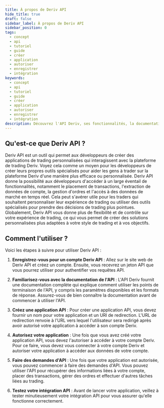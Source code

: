 ```yaml
---
title: À propos de Deriv API
hide_title: true
draft: false
sidebar_label: À propos de Deriv API
sidebar_position: 0
tags:
  - concept
  - api
  - tutoriel
  - guide
  - créer
  - application
  - autoriser
  - enregistrer
  - intégration
keywords:
  - concept
  - api
  - tutoriel
  - guide
  - créer
  - application
  - autoriser
  - enregistrer
  - intégration
description: Découvrez l'API Deriv, ses fonctionnalités, la documentation de l'API avec des exemples de code, et comment l'utiliser pour créer votre application de trading.
---
```


## Qu'est-ce que Deriv API ?

Deriv API est un outil qui permet aux développeurs de créer des applications de trading personnalisées qui interagissent avec la plateforme de trading Deriv. Voyez cela comme un moyen pour les développeurs de créer leurs propres outils spécialisés pour aider les gens à trader sur la plateforme Deriv d'une manière plus efficace ou personnalisée. Deriv API donne la possibilité aux développeurs d'accéder à un large éventail de fonctionnalités, notamment le placement de transactions, l'extraction de données de compte, la gestion d'ordres et l'accès à des données de marché en temps réel. Cela peut s'avérer utile pour les traders qui souhaitent personnaliser leur expérience de trading ou utiliser des outils spécialisés pour prendre des décisions de trading plus pointues. Globalement, Deriv API vous donne plus de flexibilité et de contrôle sur votre expérience de trading, ce qui vous permet de créer des solutions personnalisées plus adaptées à votre style de trading et à vos objectifs.

## Comment l'utiliser ?

Voici les étapes à suivre pour utiliser Deriv API :

1. **Enregistrez-vous pour un compte Deriv API** : Allez sur le site web de Deriv API et créez un compte. Ensuite, vous recevrez un jeton API que vous pourrez utiliser pour authentifier vos requêtes API.

2. **Familiarisez-vous avec la documentation de l'API** : L'API Deriv fournit une documentation complète qui explique comment utiliser les points de terminaison de l'API, y compris les paramètres disponibles et les formats de réponse. Assurez-vous de bien connaître la documentation avant de commencer à utiliser l'API.

3. **Créez une application API** : Pour créer une application API, vous devez fournir un nom pour votre application et un URI de redirection. L'URL de redirection renvoie à l'URL vers lequel l'utilisateur sera redirigé après avoir autorisé votre application à accéder à son compte Deriv.

4. **Autorisez votre application** : Une fois que vous avez créé votre application API, vous devez l'autoriser à accéder à votre compte Deriv. Pour ce faire, vous devez vous connecter à votre compte Deriv et autoriser votre application à accéder aux données de votre compte.

5. **Faire des demandes d'API** : Une fois que votre application est autorisée, vous pouvez commencer à faire des demandes d'API. Vous pouvez utiliser l'API pour récupérer des informations liées à votre compte, placer des transactions, gérer des ordres et effectuer d'autres tâches liées au trading.

6. **Testez votre intégration API** : Avant de lancer votre application, veillez à tester minutieusement votre intégration API pour vous assurer qu'elle fonctionne correctement.

